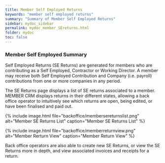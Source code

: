 ```yaml
---
title: Member Self Employed Returns
keywords: "member self employed returns"
summary: "Summary of Member Self Employed Returns"
sidebar: mydoc_sidebar
permalink: mydoc_member_SEreturns.html
folder: mydoc
toc: false
---
```


### Member Self Employed Summary

Self Employed Returns (SE Returns) are generated for members who are contributing as a Self Employed, Contractor or Working Director. A member may receive both Self Employed Contribution and Company (i.e. payroll) contributions from one or more companies in any period.  

The SE Returns page displays a list of SE returns associated to a member. MEMBER CRM displays returns in their different states, allowing a back office operator to intuitively see which returns are open, being edited, or have been finalised and paid out.

{% include image.html file="backoffice/membersereturnslist.png" alt="Member SE Returns List" caption="Member SE Returns List" %}

{% include image.html file="backoffice/memberreturnview.png" alt="Member Rerturn View" caption="Member Return View" %}

Back office operators are also able to create new SE Returns, or view the SE Returns more in depth, and view associated invoices and receipts for a return.
